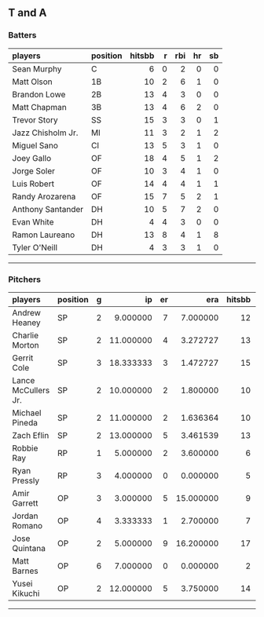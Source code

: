 ## T and A

### Batters

 
|players           |position | hitsbb|  r| rbi| hr| sb| 
|:-----------------|:--------|------:|--:|---:|--:|--:| 
|Sean Murphy       |C        |      6|  0|   2|  0|  0| 
|Matt Olson        |1B       |     10|  2|   6|  1|  0| 
|Brandon Lowe      |2B       |     13|  4|   3|  0|  0| 
|Matt Chapman      |3B       |     13|  4|   6|  2|  0| 
|Trevor Story      |SS       |     15|  3|   3|  0|  1| 
|Jazz Chisholm Jr. |MI       |     11|  3|   2|  1|  2| 
|Miguel Sano       |CI       |     13|  5|   3|  1|  0| 
|Joey Gallo        |OF       |     18|  4|   5|  1|  2| 
|Jorge Soler       |OF       |     10|  3|   4|  1|  0| 
|Luis Robert       |OF       |     14|  4|   4|  1|  1| 
|Randy Arozarena   |OF       |     15|  7|   5|  2|  1| 
|Anthony Santander |DH       |     10|  5|   7|  2|  0| 
|Evan White        |DH       |      4|  4|   3|  0|  0| 
|Ramon Laureano    |DH       |     13|  8|   4|  1|  8| 
|Tyler O'Neill     |DH       |      4|  3|   3|  1|  0| 

* * *

### Pitchers

 
|players             |position |  g|        ip| er|       era| hitsbb|      whip| so|  w| sv| 
|:-------------------|:--------|--:|---------:|--:|---------:|------:|---------:|--:|--:|--:| 
|Andrew Heaney       |SP       |  2|  9.000000|  7|  7.000000|     12| 1.3333333| 13|  1|  0| 
|Charlie Morton      |SP       |  2| 11.000000|  4|  3.272727|     13| 1.1818182| 12|  1|  0| 
|Gerrit Cole         |SP       |  3| 18.333333|  3|  1.472727|     15| 0.8181818| 29|  2|  0| 
|Lance McCullers Jr. |SP       |  2| 10.000000|  2|  1.800000|     10| 1.0000000| 13|  1|  0| 
|Michael Pineda      |SP       |  2| 11.000000|  2|  1.636364|     10| 0.9090909| 11|  1|  0| 
|Zach Eflin          |SP       |  2| 13.000000|  5|  3.461539|     13| 1.0000000| 10|  0|  0| 
|Robbie Ray          |RP       |  1|  5.000000|  2|  3.600000|      6| 1.2000000|  3|  0|  0| 
|Ryan Pressly        |RP       |  3|  4.000000|  0|  0.000000|      5| 1.2500000|  4|  1|  0| 
|Amir Garrett        |OP       |  3|  3.000000|  5| 15.000000|      9| 3.0000000|  3|  0|  2| 
|Jordan Romano       |OP       |  4|  3.333333|  1|  2.700000|      7| 2.1000000|  4|  1|  0| 
|Jose Quintana       |OP       |  2|  5.000000|  9| 16.200000|     17| 3.4000000|  9|  0|  0| 
|Matt Barnes         |OP       |  6|  7.000000|  0|  0.000000|      2| 0.2857143| 14|  1|  2| 
|Yusei Kikuchi       |OP       |  2| 12.000000|  5|  3.750000|     14| 1.1666667| 16|  0|  0| 


* * *


